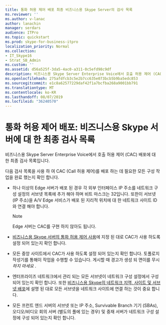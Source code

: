 ```yaml
---
title: 통화 허용 제어 배포 최종 비즈니스용 Skype Server의 검사 목록
ms.reviewer: ''
ms.author: v-lanac
author: lanachin
manager: serdars
audience: ITPro
ms.topic: quickstart
ms.prod: skype-for-business-itpro
localization_priority: Normal
ms.collection:
- IT_Skype16
- Strat_SB_Admin
ms.custom: ''
ms.assetid: d56a525f-3da5-4ac0-a311-0c5efd98c9df
description: 비즈니스용 Skype Server Enterprise Voice에서 호출 허용 제어 (CAC) 배포에 대 한 최종 검사 목록입니다.
ms.openlocfilehash: 275afdfcb3c5e2b7cc635e073bcb5b9ba5edc853
ms.sourcegitcommit: e1c8a62577229daf42f1a7bcfba268a9001bb791
ms.translationtype: MT
ms.contentlocale: ko-KR
ms.lasthandoff: 08/07/2019
ms.locfileid: "36240570"
---
```

# <a name="call-admission-control-deployment-final-checklist-for-skype-for-business-server"></a>통화 허용 제어 배포: 비즈니스용 Skype 서버에 대 한 최종 검사 목록
 
비즈니스용 Skype Server Enterprise Voice에서 호출 허용 제어 (CAC) 배포에 대 한 최종 검사 목록입니다. 
  
다음 검사 목록을 사용 하 여 CAC (Call 허용 제어)를 배포 하는 데 필요한 모든 구성 작업을 완료 했는지 확인 합니다.
  
- 하나 이상의 Edge 서버가 배포 된 경우 각 외부 인터페이스 IP 주소를 네트워크 구성 설정의 서브넷 목록에 추가 해야 하며 비트 마스크는 32입니다. 또한이 서브넷 (IP 주소)을 A/V Edge 서비스가 배포 된 지리적 위치에 대 한 네트워크 사이트 ID와 연결 해야 합니다.
    
    > [!NOTE]
    > Edge 서버는 CAC를 구현 하지 않아도 됩니다. 
  
- [비즈니스용 Skype 서버의 통화 허용 제어 사용](enable-call-admission-control.md)에 지정 된 대로 CAC가 사용 하도록 설정 되어 있는지 확인 합니다.
    
- 모든 중앙 사이트에서 CAC가 사용 하도록 설정 되어 있는지 확인 합니다. 토폴로지 작성기를 통해이 작업을 수행할 수 있습니다. 게시할 때 경고가 생성 되 면이를 무시 *하지 마세요* .
    
- 엔터프라이즈 네트워크에서 관리 되는 모든 서브넷이 네트워크 구성 설정에서 구성 되어 있는지 확인 합니다. 또한 [비즈니스용 Skype의 네트워크 지역, 사이트 및 서브넷 배포](deploy-network.md)에 설명 된 대로 모든 서브넷을 네트워크 사이트에 연결 하는 것이 중요 합니다.
    
- 모든 프런트 엔드 서버의 서브넷 또는 IP 주소, Survivable Branch 기기 (SBAs), 오디오/비디오 회의 서버 (별도의 풀에 있는 경우) 및 중재 서버가 네트워크 구성 설정에 구성 되어 있는지 확인 합니다.
    

